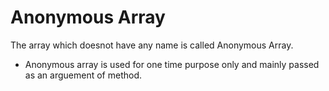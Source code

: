 # Anonymous Array

The array which doesnot have any name is called Anonymous Array.

- Anonymous array is used for one time purpose only and mainly passed as an arguement of method.